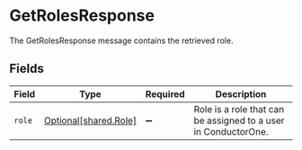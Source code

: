 # GetRolesResponse

The GetRolesResponse message contains the retrieved role.


## Fields

| Field                                                          | Type                                                           | Required                                                       | Description                                                    |
| -------------------------------------------------------------- | -------------------------------------------------------------- | -------------------------------------------------------------- | -------------------------------------------------------------- |
| `role`                                                         | [Optional[shared.Role]](undefined/models/shared/role.md)       | :heavy_minus_sign:                                             | Role is a role that can be assigned to a user in ConductorOne. |